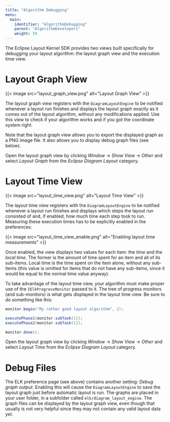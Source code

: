 ```yaml
---
title: "Algorithm Debugging"
menu:
  main:
    identifier: "AlgorithmDebugging"
    parent: "AlgorithmDevelopers"
    weight: 50
---
```


The Eclipse Layout Kernel SDK provides two views built specifically for debugging your layout algorithm: the layout graph view and the execution time view.


# Layout Graph View

{{< image src="layout_graph_view.png" alt="Layout Graph View" >}}

The layout graph view registers with the `DiagramLayoutEngine` to be notified whenever a layout run finishes and displays the layout graph exactly as it comes out of the layout algorithm, without any modifications applied. Use this view to check if your algorithm works and if you got the coordinate system right.

Note that the layout graph view allows you to export the displayed graph as a PNG image file. It also allows you to display debug graph files (see below).

Open the layout graph view by clicking _Window_ -> _Show View_ -> _Other_ and select _Layout Graph_ from the _Eclipse Diagram Layout_ category.


# Layout Time View

{{< image src="layout_time_view.png" alt="Layout Time View" >}}

The layout time view registers with the `DiagramLayoutEngine` to be notified whenever a layout run finishes and displays which steps the layout run consisted of and, if enabled, how much time each step took to run. Measuring these execution times has to be explicitly enabled in the preferences:

{{< image src="layout_time_view_enable.png" alt="Enabling layout time measurements" >}}

Once enabled, the view displays two values for each item: the _time_ and the _local time_. The former is the amount of time spent for an item and all of its sub-items. Local time is the time spent on the item alone, without any sub-items (this value is omitted for items that do not have any sub-items, since it would be equal to the normal time value anyway).

To take advantage of the layout time view, your algorithm must make proper use of the `IElkProgressMonitor` passed to it. The tree of progress monitors (and sub-monitors) is what gets displayed in the layout time view. Be sure to do something like this:

```java
monitor.begin("My rather good layout algorithm", 2);

executePhase1(monitor.subTask(1));
executePhase2(monitor.subTask(1));

monitor.done();
```

Open the layout graph view by clicking _Window_ -> _Show View_ -> _Other_ and select _Layout Time_ from the _Eclipse Diagram Layout_ category.


# Debug Files

The ELK preference page (see above) contains another setting: _Debug graph output_. Enabling this will cause the `DiagramLayoutEngine` to save the layout graph just before automatic layout is run. The graphs are placed in your user folder, in a subfolder called `elk/diagram_layout_engine`. The graph files can be displayed by the layout graph view, even though that usually is not very helpful since they may not contain any valid layout data yet.
